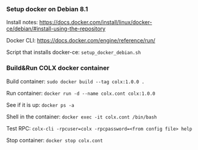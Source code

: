 ### Setup docker on Debian 8.1

Install notes: https://docs.docker.com/install/linux/docker-ce/debian/#install-using-the-repository

Docker CLI: https://docs.docker.com/engine/reference/run/

Script that installs docker-ce: `setup_docker_debian.sh`

### Build&Run COLX docker container

Build container: `sudo docker build --tag colx:1.0.0 .`

Run container: `docker run -d --name colx.cont colx:1.0.0`

See if it is up: `docker ps -a`

Shell in the container: `docker exec -it colx.cont /bin/bash`

Test RPC: `colx-cli -rpcuser=colx -rpcpassword=<from config file> help`

Stop container: `docker stop colx.cont`
